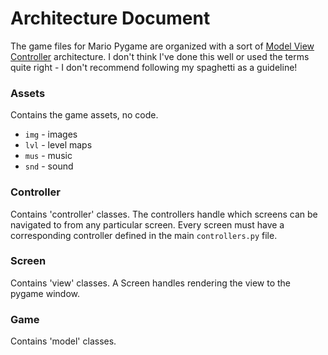 # Architecture Document

The game files for Mario Pygame are organized with a sort of [Model View Controller](https://en.wikipedia.org/wiki/Model%E2%80%93view%E2%80%93controller) architecture. I don't think I've done this well or used the terms quite right - I don't recommend following my spaghetti as a guideline!


### Assets

Contains the game assets, no code.

* `img` - images
* `lvl` - level maps
* `mus` - music
* `snd` - sound


### Controller

Contains 'controller' classes. The controllers handle which screens can be navigated to from any particular screen. Every screen must have a corresponding controller defined in the main `controllers.py` file.


### Screen

Contains 'view' classes. A Screen handles rendering the view to the pygame window.


### Game

Contains 'model' classes.